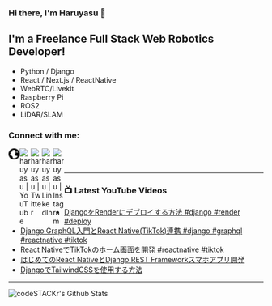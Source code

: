 ### Hi there, I'm Haruyasu 👋

## I'm a Freelance Full Stack Web Robotics Developer!
- Python / Django
- React / Next.js / ReactNative
- WebRTC/Livekit
- Raspberry Pi
- ROS2
- LiDAR/SLAM

### Connect with me:

[<img align="left" alt="harusoft.net" width="22px" src="https://raw.githubusercontent.com/iconic/open-iconic/master/svg/globe.svg" />][website]
[<img align="left" alt="haruyasu | YouTube" width="22px" src="https://cdn.jsdelivr.net/npm/simple-icons@v3/icons/youtube.svg" />][youtube]
[<img align="left" alt="haruyasu | Twitter" width="22px" src="https://cdn.jsdelivr.net/npm/simple-icons@v3/icons/twitter.svg" />][twitter]
[<img align="left" alt="haruyasu | LinkedIn" width="22px" src="https://cdn.jsdelivr.net/npm/simple-icons@v3/icons/linkedin.svg" />][linkedin]
[<img align="left" alt="haruyasu | Instagram" width="22px" src="https://cdn.jsdelivr.net/npm/simple-icons@v3/icons/instagram.svg" />][instagram]

<br />
<br />

---

### 📺 Latest YouTube Videos
<!-- YOUTUBE:START -->
- [DjangoをRenderにデプロイする方法 #django #render #deploy](https://www.youtube.com/watch?v=wwYMdRrqHwc)
- [Django GraphQL入門とReact Native&lpar;TikTok&rpar;連携 #django #graphql #reactnative #tiktok](https://www.youtube.com/watch?v=W5ma8ySG-fo)
- [React NativeでTikTokのホーム画面を開発 #reactnative  #tiktok](https://www.youtube.com/watch?v=z8mF0ETrNbI)
- [はじめてのReact NativeとDjango REST Frameworkスマホアプリ開発](https://www.youtube.com/watch?v=CWVKWtb2UZk)
- [DjangoでTailwindCSSを使用する方法](https://www.youtube.com/watch?v=Piew13LGj_o)
<!-- YOUTUBE:END -->

---

<img align="left" alt="codeSTACKr's Github Stats" src="https://github-readme-stats.vercel.app/api?username=haruyasu&show_icons=true&hide_border=true" />

[website]: https://harusoft.net/
[twitter]: https://twitter.com/hathle
[youtube]: https://www.youtube.com/channel/UCjpXqPZM1UPJoiyNVUTixqQ/
[instagram]: https://www.instagram.com/hathle/
[linkedin]: https://www.linkedin.com/in/haruyasu/
